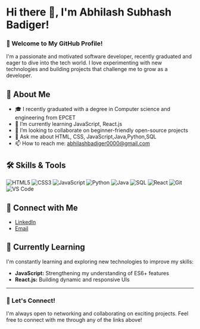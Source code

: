# Hi there 👋, I'm Abhilash Subhash Badiger!

### 🌟 Welcome to My GitHub Profile!

I'm a passionate and motivated software developer, recently graduated and eager to dive into the tech world. I love experimenting with new technologies and building projects that challenge me to grow as a developer.

## 🚀 About Me

- 🎓 I recently graduated with a degree in Computer science and engineering from EPCET
- 🌱 I’m currently learning JavaScript, React.js
- 👯 I’m looking to collaborate on beginner-friendly open-source projects
- 💬 Ask me about HTML, CSS, JavaScript,Java,Python,SQL
- 📫 How to reach me: abhilashbadiger0000@gmail.com

## 🛠️ Skills & Tools

![HTML5](https://img.shields.io/badge/-HTML5-E34F26?logo=html5&logoColor=white&style=for-the-badge)
![CSS3](https://img.shields.io/badge/-CSS3-1572B6?logo=css3&logoColor=white&style=for-the-badge)
![JavaScript](https://img.shields.io/badge/-JavaScript-F7DF1E?logo=javascript&logoColor=black&style=for-the-badge)
![Python](https://img.shields.io/badge/-Python-3776AB?logo=python&logoColor=white&style=for-the-badge)
![Java](https://img.shields.io/badge/-Java-007396?logo=java&logoColor=white&style=for-the-badge)
![SQL](https://img.shields.io/badge/-SQL-4479A1?logo=postgresql&logoColor=white&style=for-the-badge)
![React](https://img.shields.io/badge/-React-61DAFB?logo=react&logoColor=black&style=for-the-badge)
![Git](https://img.shields.io/badge/-Git-F05032?logo=git&logoColor=white&style=for-the-badge)
![VS Code](https://img.shields.io/badge/-VS%20Code-007ACC?logo=visual-studio-code&logoColor=white&style=for-the-badge)

## 🔗 Connect with Me

- [LinkedIn](http://www.linkedin.com/in/abhilashbadiger)
- [Email](mailto:abhilashbadiger0000@gmail.com)

## 🌱 Currently Learning

I'm constantly learning and exploring new technologies to improve my skills:

- **JavaScript:** Strengthening my understanding of ES6+ features
- **React.js:** Building dynamic and responsive UIs

---

### 🤝 Let's Connect!

I'm always open to networking and collaborating on exciting projects. Feel free to connect with me through any of the links above!

